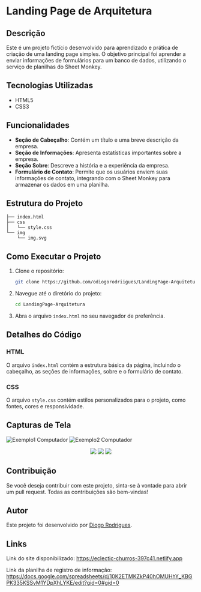 # Landing Page de Arquitetura

## Descrição

Este é um projeto fictício desenvolvido para aprendizado e prática de criação de uma landing page simples. O objetivo principal foi aprender a enviar informações de formulários para um banco de dados, utilizando o serviço de planilhas do Sheet Monkey.

## Tecnologias Utilizadas

- HTML5
- CSS3

## Funcionalidades

- **Seção de Cabeçalho**: Contém um título e uma breve descrição da empresa.
- **Seção de Informações**: Apresenta estatísticas importantes sobre a empresa.
- **Seção Sobre**: Descreve a história e a experiência da empresa.
- **Formulário de Contato**: Permite que os usuários enviem suas informações de contato, integrando com o Sheet Monkey para armazenar os dados em uma planilha.

## Estrutura do Projeto

```
├── index.html
├── css
│   └── style.css
└── img
    └── img.svg
```

## Como Executar o Projeto

1. Clone o repositório:
   ```sh
   git clone https://github.com/odiogorodriigues/LandingPage-Arquitetura.git
   ```

2. Navegue até o diretório do projeto:
   ```sh
   cd LandingPage-Arquitetura
   ```

3. Abra o arquivo `index.html` no seu navegador de preferência.

## Detalhes do Código

### HTML

O arquivo `index.html` contém a estrutura básica da página, incluindo o cabeçalho, as seções de informações, sobre e o formulário de contato.

### CSS

O arquivo `style.css` contém estilos personalizados para o projeto, como fontes, cores e responsividade.

## Capturas de Tela

![Exemplo1 Computador](https://github.com/odiogorodriigues/LandingPage-Arquitetura/assets/125144716/7e67c4bf-5529-4d8d-9186-87de43a62a8b)
![Exemplo2 Computador](https://github.com/odiogorodriigues/LandingPage-Arquitetura/assets/125144716/b147e526-92cd-49fd-a98e-cfabcbb433da)
<div align="center"> 
<img src="https://github.com/odiogorodriigues/LandingPage-Arquitetura/assets/125144716/63668b3b-9a3b-47eb-bfe2-26816c91d9f0" />
<img src="https://github.com/odiogorodriigues/LandingPage-Arquitetura/assets/125144716/97a140a0-0de0-46cc-a124-2185351ebe49" />
<img src="https://github.com/odiogorodriigues/LandingPage-Arquitetura/assets/125144716/9e79f6f9-e151-40c1-ad81-b5b320f366a6" />
</div>

## Contribuição

Se você deseja contribuir com este projeto, sinta-se à vontade para abrir um pull request. Todas as contribuições são bem-vindas!

## Autor

Este projeto foi desenvolvido por [Diogo Rodrigues](github.com/odiogorodriigues).

## Links

Link do site disponibilizado: https://eclectic-churros-397c41.netlify.app

Link da planilha de registro de informação: https://docs.google.com/spreadsheets/d/10K2ETMKZkP40hOMUHhY_KBGPK335KSSvM1YDpXhLYKE/edit?gid=0#gid=0